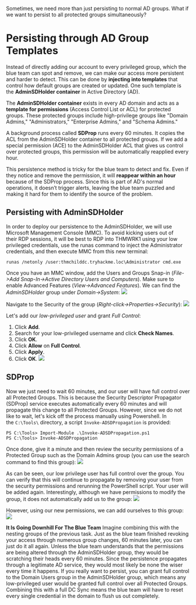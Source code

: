 Sometimes, we need more than just persisting to normal AD groups. What if we want to persist to all protected groups simultaneously?

# Persisting through AD Group Templates
Instead of directly adding our account to every privileged group, which the blue team can spot and remove, we can make our access more persistent and harder to detect. This can be done by **injecting into templates** that control how default groups are created or updated. One such template is the **AdminSDHolder container** in Active Directory (AD).

The **AdminSDHolder container** exists in every AD domain and acts as a **template for permissions** (Access Control List or ACL) for protected groups. These protected groups include high-privilege groups like "Domain Admins," "Administrators," "Enterprise Admins," and "Schema Admins."

A background process called **SDProp** runs every 60 minutes. It copies the ACL from the AdminSDHolder container to all protected groups. If we add a special permission (ACE) to the AdminSDHolder ACL that gives us control over protected groups, this permission will be automatically reapplied every hour.

This persistence method is tricky for the blue team to detect and fix. Even if they notice and remove the permission, it will **reappear within an hour** because of the SDProp process. Since this is part of AD's normal operations, it doesn’t trigger alerts, leaving the blue team puzzled and making it hard for them to identify the source of the problem.

## Persisting with AdminSDHolder
In order to deploy our persistence to the AdminSDHolder, we will use Microsoft Management Console (MMC). To avoid kicking users out of their RDP sessions, it will be best to RDP into THMWRK1 using your low privileged credentials, use the runas command to inject the Administrator credentials, and then execute MMC from this new terminal:
```
runas /netonly /user:thmchilddc.tryhackme.loc\Administrator cmd.exe
```

Once you have an MMC window, add the Users and Groups Snap-in (*File->Add Snap-In->Active Directory Users and Computers*). Make sure to enable Advanced Features (*View->Advanced Features*). We can find the *AdminSDHolder* group under *Domain->System*:
![](Pasted%20image%2020241122172409.png)

Navigate to the Security of the group (*Right-click->Properties->Security*):
![](Pasted%20image%2020241122172505.png)

Let's add our *low-privileged user* and grant *Full Control*:
1. Click **Add**.
2. Search for your low-privileged username and click **Check Names**.
3. Click **OK**.
4. Click **Allow** on **Full Control**.
5. Click **Apply**.
6. Click **OK**.
	![](Pasted%20image%2020241122172644.png)

## SDProp
Now we just need to wait 60 minutes, and our user will have full control over all Protected Groups. This is because the Security Descriptor Propagator (SDProp) service executes automatically every 60 minutes and will propagate this change to all Protected Groups. However, since we do not like to wait, let's kick off the process manually using Powershell. In the `C:\Tools\` directory, a script `Invoke-ADSDPropagation` is provided:

```markup
PS C:\Tools> Import-Module .\Invoke-ADSDPropagation.ps1 
PS C:\Tools> Invoke-ADSDPropagation
```

Once done, give it a minute and then review the security permissions of a Protected Group such as the Domain Admins group (you can use the search command to find this group):
	![](Pasted%20image%2020241122172823.png)

As can be seen, our low privilege user has full control over the group. You can verify that this will continue to propagate by removing your user from the security permissions and rerunning the PowerShell script. Your user will be added again. Interestingly, although we have permissions to modify the group, it does not automatically add us to the group:
	![](Pasted%20image%2020241122174006.png)

However, using our new permissions, we can add ourselves to this group:
	![](Pasted%20image%2020241122174027.png)

**It Is Going Downhill For The Blue Team**
Imagine combining this with the nesting groups of the previous task. Just as the blue team finished revoking your access through numerous group changes, 60 minutes later, you can just do it all again. Unless the blue team understands that the permissions are being altered through the AdminSDHolder group, they would be scratching their heads every 60 minutes. Since the persistence propagates through a legitimate AD service, they would most likely be none the wiser every time it happens. If you really want to persist, you can grant full control to the Domain Users group in the AdminSDHolder group, which means any low-privileged user would be granted full control over all Protected Groups. Combining this with a full DC Sync means the blue team will have to reset every single credential in the domain to flush us out completely.